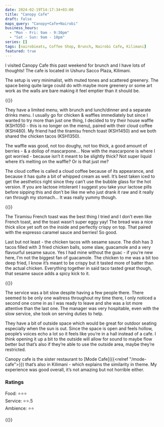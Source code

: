 ```yaml
---
date: 2024-02-19T14:17:34+03:00
title: "Canopy Cafe"
draft: false
maps_query: "Canopy+Cafe+Nairobi"
business_hours:
  - "Mon - Fri: 9am - 9:30pm"
  - "Sat - Sun: 9am - 10pm"
series: []
tags: [nairobieats, Coffee Shop, Brunch, Nairobi Cafe, Kilimani]
featured: true
---
```


I visited Canopy Cafe this past weekend for brunch and I have lots of thoughts! The cafe is located in Ushuru Sacco Plaza, Kilimani.

The setup is very minimalist, with muted tones and scattered greenery. The space being quite large could do with maybe more greenery or some art work as the walls are bare making it feel emptier than it should be.

{{<image-gallery key="canopy-cafe" titles="canopy09 canopy10 canopy11">}}

They have a limited menu, with brunch and lunch/dinner and a separate drinks menu. I usually go for chicken & waffles immediately but since I wanted to try more than just one thing, I decided to try their house waffle (KSH1050 - this is no longer on the menu), paired with their cloud coffee (KSH480). My friend had the tiramisu french toast (KSH1450) and we both shared the chicken tacos (KSH1350).

The waffle was good, not too doughy, not too thick, a good amount of berries - & a dollop of mascarpone… Now with the mascarpone is where I got worried - because isn’t it meant to be slightly thick? Not super liquid where it’s melting on the waffle? Or is that just me?

The cloud coffee is called a cloud coffee because of its appearance, and because it has quite a bit of whipped cream as well. It’s best taken iced to get the aesthetics right since they can’t use the bubble glass for the hot version. If you are lactose intolerant I suggest you take your lactose pills before sipping this and don’t be like me who just drank it raw and it really ran through my stomach... It was really yummy though.

{{<image-gallery key="canopy-cafe" titles="canopy07 canopy01 canopy08">}}

The Tiramisu French toast was the best thing I tried and I don’t even like French toast, and the toast wasn’t super eggy yay! The bread was a nice thick slice yet soft on the inside and perfectly crispy on top. That paired with the espresso caramel sauce and berries! So good.

Last but not least - the chicken tacos with sesame sauce. The dish has 3 tacos filled with 3 fried chicken balls, some slaw, guacamole and a very flavourful sesame sauce. Yes I had mine without the guac - if you’re new here, I’m not the biggest fan of guacamole. The chicken to me was a bit too deep fried, I know it’s meant to be crispy but it tasted more of batter than the actual chicken. Everything together in said taco tasted great though, that sesame sauce adds a spicy kick to it.

{{<image-gallery key="canopy-cafe" titles="canopy02 canopy03 canopy05 canopy06">}}

The service was a bit slow despite having a few people there. There seemed to be only one waitress throughout my time there, I only noticed a second one come in as I was ready to leave and she was a lot more attentive than the last one. The manager was very hospitable, even with the slow service, she took on serving duties to help.

They have a bit of outside space which would be great for outdoor seating especially when the sun is out. Since the space is open and feels hollow, people’s voices echo a lot so it feels like you’re in a hall instead of a cafe. I think opening it up a bit to the outside will allow for sound to maybe flow better but that’s also if they’re able to use the outside area, maybe they’re restricted.

Canopy cafe is the sister restaurant to [Mode Cafe]({{<relref "/mode-cafe">}}) that’s also in Kilimani - which explains the similarity in theme. My experience was good overall, it’s not amazing but not horrible either.

### Ratings

Food: ⭐️⭐️⭐️<br>
Service: ⭐️⭐️.5<br>
Ambience: ⭐️⭐️<br>

{{<remote-image-gallery key="canopy-cafe-menu">}}
